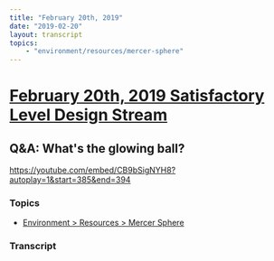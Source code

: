 ```yaml
---
title: "February 20th, 2019"
date: "2019-02-20"
layout: transcript
topics: 
    - "environment/resources/mercer-sphere"
---
```

# [February 20th, 2019 Satisfactory Level Design Stream](../2019-02-20.md)
## Q&A: What's the glowing ball?
https://youtube.com/embed/CB9bSigNYH8?autoplay=1&start=385&end=394
### Topics
* [Environment > Resources > Mercer Sphere](../topics/environment/resources/mercer-sphere.md)

### Transcript

> 
